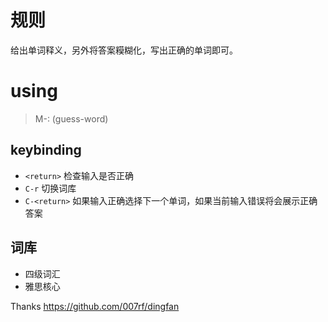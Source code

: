 # 规则

给出单词释义，另外将答案糢糊化，写出正确的单词即可。

# using

> M-: (guess-word)

## keybinding

* `<return>` 检查输入是否正确
* `C-r` 切换词库
* `C-<return>` 如果输入正确选择下一个单词，如果当前输入错误将会展示正确答案


## 词库

* 四级词汇
* 雅思核心

Thanks https://github.com/007rf/dingfan
